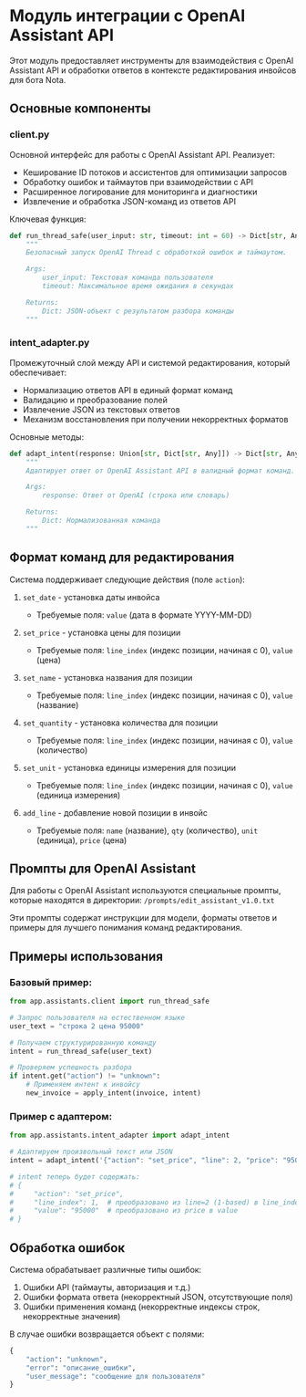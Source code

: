 # Модуль интеграции с OpenAI Assistant API

Этот модуль предоставляет инструменты для взаимодействия с OpenAI Assistant API и обработки ответов в контексте редактирования инвойсов для бота Nota.

## Основные компоненты

### client.py

Основной интерфейс для работы с OpenAI Assistant API. Реализует:

- Кеширование ID потоков и ассистентов для оптимизации запросов
- Обработку ошибок и таймаутов при взаимодействии с API
- Расширенное логирование для мониторинга и диагностики
- Извлечение и обработка JSON-команд из ответов API

Ключевая функция:
```python
def run_thread_safe(user_input: str, timeout: int = 60) -> Dict[str, Any]:
    """
    Безопасный запуск OpenAI Thread с обработкой ошибок и таймаутом.

    Args:
        user_input: Текстовая команда пользователя
        timeout: Максимальное время ожидания в секундах

    Returns:
        Dict: JSON-объект с результатом разбора команды
    """
```

### intent_adapter.py

Промежуточный слой между API и системой редактирования, который обеспечивает:

- Нормализацию ответов API в единый формат команд
- Валидацию и преобразование полей
- Извлечение JSON из текстовых ответов
- Механизм восстановления при получении некорректных форматов

Основные методы:

```python
def adapt_intent(response: Union[str, Dict[str, Any]]) -> Dict[str, Any]:
    """
    Адаптирует ответ от OpenAI Assistant API в валидный формат команд.

    Args:
        response: Ответ от OpenAI (строка или словарь)

    Returns:
        Dict: Нормализованная команда
    """
```

## Формат команд для редактирования

Система поддерживает следующие действия (поле `action`):

1. `set_date` - установка даты инвойса
   - Требуемые поля: `value` (дата в формате YYYY-MM-DD)

2. `set_price` - установка цены для позиции
   - Требуемые поля: `line_index` (индекс позиции, начиная с 0), `value` (цена)

3. `set_name` - установка названия для позиции
   - Требуемые поля: `line_index` (индекс позиции, начиная с 0), `value` (название)

4. `set_quantity` - установка количества для позиции
   - Требуемые поля: `line_index` (индекс позиции, начиная с 0), `value` (количество)

5. `set_unit` - установка единицы измерения для позиции
   - Требуемые поля: `line_index` (индекс позиции, начиная с 0), `value` (единица измерения)

6. `add_line` - добавление новой позиции в инвойс
   - Требуемые поля: `name` (название), `qty` (количество), `unit` (единица), `price` (цена)

## Промпты для OpenAI Assistant

Для работы с OpenAI Assistant используются специальные промпты, которые находятся в директории:
`/prompts/edit_assistant_v1.0.txt`

Эти промпты содержат инструкции для модели, форматы ответов и примеры для лучшего понимания команд редактирования.

## Примеры использования

### Базовый пример:

```python
from app.assistants.client import run_thread_safe

# Запрос пользователя на естественном языке
user_text = "строка 2 цена 95000"

# Получаем структурированную команду
intent = run_thread_safe(user_text)

# Проверяем успешность разбора
if intent.get("action") != "unknown":
    # Применяем интент к инвойсу
    new_invoice = apply_intent(invoice, intent)
```

### Пример с адаптером:

```python
from app.assistants.intent_adapter import adapt_intent

# Адаптируем произвольный текст или JSON
intent = adapt_intent('{"action": "set_price", "line": 2, "price": "95000"}')

# intent теперь будет содержать:
# {
#     "action": "set_price",
#     "line_index": 1,  # преобразовано из line=2 (1-based) в line_index=1 (0-based)
#     "value": "95000"  # преобразовано из price в value
# }
```

## Обработка ошибок

Система обрабатывает различные типы ошибок:

1. Ошибки API (таймауты, авторизация и т.д.)
2. Ошибки формата ответа (некорректный JSON, отсутствующие поля)
3. Ошибки применения команд (некорректные индексы строк, некорректные значения)

В случае ошибки возвращается объект с полями:
```python
{
    "action": "unknown",
    "error": "описание_ошибки",
    "user_message": "сообщение для пользователя"
}
```
